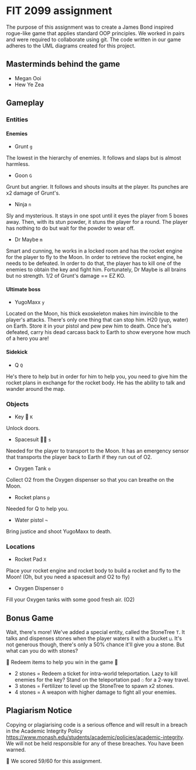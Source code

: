 # FIT 2099 assignment

The purpose of this assignment was to create a James Bond inspired rogue-like game that applies standard OOP principles. We worked in pairs and were required to collaborate using git. The code written in our game adheres to the UML diagrams created for this project. 

## Masterminds behind the game
- Megan Ooi
- Hew Ye Zea

## Gameplay
### Entities
#### Enemies
- Grunt ```g```

The lowest in the hierarchy of enemies. It follows and slaps but is almost harmless.
- Goon ```G```

Grunt but angrier. It follows and shouts insults at the player. Its punches are x2 damage of Grunt's.
- Ninja ```n```

Sly and mysterious. It stays in one spot until it eyes the player from 5 boxes away. Then, with its stun powder, it stuns the player for a round. The player has nothing to do but wait for the powder to wear off. 
- Dr Maybe ```m```

Smart and cunning, he works in a locked room and has the rocket engine for the player to fly to the Moon. In order to retrieve the rocket engine, he needs to be defeated. In order to do that, the player has to kill one of the enemies to obtain the key and fight him. Fortunately, Dr Maybe is all brains but no strength. 1/2 of Grunt's damage == EZ KO.

#### Ultimate boss
- YugoMaxx ```y```

Located on the Moon, his thick exoskeleton makes him invincible to the player's attacks. There's only one thing that can stop him. H20 (yup, water) on Earth. Store it in your pistol and pew pew him to death. Once he's defeated, carry his dead carcass back to Earth to show everyone how much of a hero you are! 

#### Sidekick
- Q ```Q```

He's there to help but in order for him to help you, you need to give him the rocket plans in exchange for the rocket body. He has the ability to talk and wander around the map. 

### Objects
- Key 🔑 ```K```

Unlock doors.
- Spacesuit 👨‍🚀  ```s```

Needed for the player to transport to the Moon. It has an emergency sensor that transports the player back to Earth if they run out of O2. 
- Oxygen Tank ```o```

Collect O2 from the Oxygen dispenser so that you can breathe on the Moon.
- Rocket plans ```p```

Needed for Q to help you.
- Water pistol ```¬```

Bring justice and shoot YugoMaxx to death.

### Locations
- Rocket Pad ```X```

Place your rocket engine and rocket body to build a rocket and fly to the Moon! (Oh, but you need a spacesuit and O2 to fly)
- Oxygen Dispenser ```O```

Fill your Oxygen tanks with some good fresh air. (O2)

## Bonus Game
Wait, there's more!
We've added a special entity, called the StoneTree ```T```.
It talks and dispenses stones when the player waters it with a bucket ```⊔```. It's not generous though, there's only a 50% chance it'll give you a stone. But what can you do with stones? 

🎉 Redeem items to help you win in the game 🎉
- 2 stones = Redeem a ticket for intra-world teleportation. Lazy to kill enemies for the key? Stand on the teleportation pad ```◌``` for a 2-way travel. 
- 3 stones = Fertilizer to level up the StoneTree to spawn x2 stones.
- 4 stones = A weapon with higher damage to fight all your enemies.

## Plagiarism Notice

Copying or plagiarising code is a serious offence and will result in a breach in the Academic Integrity Policy
https://www.monash.edu/students/academic/policies/academic-integrity. We will not be held responsible for any of these breaches. You have been warned.

🙌 We scored 59/60 for this assignment.
